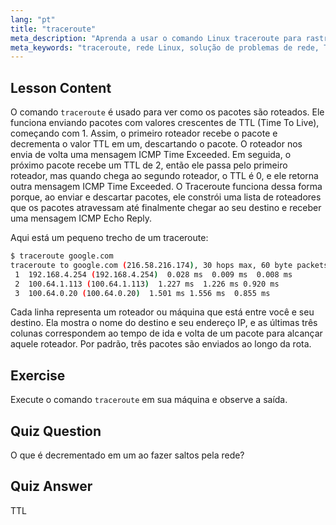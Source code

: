 ```yaml
---
lang: "pt"
title: "traceroute"
meta_description: "Aprenda a usar o comando Linux traceroute para rastrear rotas de rede e solucionar problemas de conectividade. Entenda TTL e roteamento de pacotes para iniciantes."
meta_keywords: "traceroute, rede Linux, solução de problemas de rede, TTL, comandos Linux, iniciante, tutorial"
---
```


## Lesson Content

O comando `traceroute` é usado para ver como os pacotes são roteados. Ele funciona enviando pacotes com valores crescentes de TTL (Time To Live), começando com 1. Assim, o primeiro roteador recebe o pacote e decrementa o valor TTL em um, descartando o pacote. O roteador nos envia de volta uma mensagem ICMP Time Exceeded. Em seguida, o próximo pacote recebe um TTL de 2, então ele passa pelo primeiro roteador, mas quando chega ao segundo roteador, o TTL é 0, e ele retorna outra mensagem ICMP Time Exceeded. O Traceroute funciona dessa forma porque, ao enviar e descartar pacotes, ele constrói uma lista de roteadores que os pacotes atravessam até finalmente chegar ao seu destino e receber uma mensagem ICMP Echo Reply.

Aqui está um pequeno trecho de um traceroute:

```bash
$ traceroute google.com
traceroute to google.com (216.58.216.174), 30 hops max, 60 byte packets
 1  192.168.4.254 (192.168.4.254)  0.028 ms  0.009 ms  0.008 ms
 2  100.64.1.113 (100.64.1.113)  1.227 ms  1.226 ms 0.920 ms
 3  100.64.0.20 (100.64.0.20)  1.501 ms 1.556 ms  0.855 ms
```

Cada linha representa um roteador ou máquina que está entre você e seu destino. Ela mostra o nome do destino e seu endereço IP, e as últimas três colunas correspondem ao tempo de ida e volta de um pacote para alcançar aquele roteador. Por padrão, três pacotes são enviados ao longo da rota.

## Exercise

Execute o comando `traceroute` em sua máquina e observe a saída.

## Quiz Question

O que é decrementado em um ao fazer saltos pela rede?

## Quiz Answer

TTL
